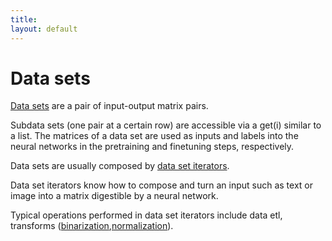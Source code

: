```yaml
---
title: 
layout: default
---
```


Data sets
====================================

[Data sets](../com/ccc/deeplearning/datasets/DataSet.html) are a pair of input-output matrix pairs. 

Subdata sets (one pair at a certain row) are accessible via a get(i) similar to a list. The matrices of a data set are used as inputs and labels into the neural networks in the pretraining and finetuning steps, respectively.

Data sets are usually composed by [data set iterators](../com/ccc/deeplearning/datasets/iterator/DataSetIterator.html).

Data set iterators know how to compose and turn an input such as text or image into a matrix digestible by a neural network.

Typical operations performed in data set iterators include data etl, transforms ([binarization](../glossary.html#binarization),[normalization](../glossary.html#normalization)).